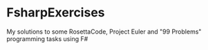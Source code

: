 FsharpExercises
===============

My solutions to some RosettaCode, Project Euler and "99 Problems" programming tasks using F#

